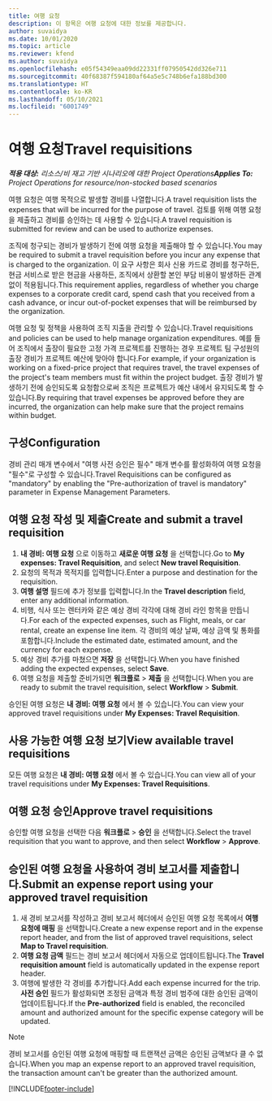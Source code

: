 ```yaml
---
title: 여행 요청
description: 이 항목은 여행 요청에 대한 정보를 제공합니다.
author: suvaidya
ms.date: 10/01/2020
ms.topic: article
ms.reviewer: kfend
ms.author: suvaidya
ms.openlocfilehash: e05f54349eaa09dd22331ff07950542dd326e711
ms.sourcegitcommit: 40f68387f594180af64a5e5c748b6efa188bd300
ms.translationtype: HT
ms.contentlocale: ko-KR
ms.lasthandoff: 05/10/2021
ms.locfileid: "6001749"
---
```

# <a name="travel-requisitions"></a><span data-ttu-id="959a9-103">여행 요청</span><span class="sxs-lookup"><span data-stu-id="959a9-103">Travel requisitions</span></span>

<span data-ttu-id="959a9-104">_**적용 대상:** 리소스/비 재고 기반 시나리오에 대한 Project Operations_</span><span class="sxs-lookup"><span data-stu-id="959a9-104">_**Applies To:** Project Operations for resource/non-stocked based scenarios_</span></span>

<span data-ttu-id="959a9-105">여행 요청은 여행 목적으로 발생할 경비를 나열합니다.</span><span class="sxs-lookup"><span data-stu-id="959a9-105">A travel requisition lists the expenses that will be incurred for the purpose of travel.</span></span> <span data-ttu-id="959a9-106">검토를 위해 여행 요청을 제출하고 경비를 승인하는 데 사용할 수 있습니다.</span><span class="sxs-lookup"><span data-stu-id="959a9-106">A travel requisition is submitted for review and can be used to authorize expenses.</span></span>

<span data-ttu-id="959a9-107">조직에 청구되는 경비가 발생하기 전에 여행 요청을 제출해야 할 수 있습니다.</span><span class="sxs-lookup"><span data-stu-id="959a9-107">You may be required to submit a travel requisition before you incur any expense that is charged to the organization.</span></span> <span data-ttu-id="959a9-108">이 요구 사항은 회사 신용 카드로 경비를 청구하든, 현금 서비스로 받은 현금을 사용하든, 조직에서 상환할 본인 부담 비용이 발생하든 관계없이 적용됩니다.</span><span class="sxs-lookup"><span data-stu-id="959a9-108">This requirement applies, regardless of whether you charge expenses to a corporate credit card, spend cash that you received from a cash advance, or incur out-of-pocket expenses that will be reimbursed by the organization.</span></span>

<span data-ttu-id="959a9-109">여행 요청 및 정책을 사용하여 조직 지출을 관리할 수 있습니다.</span><span class="sxs-lookup"><span data-stu-id="959a9-109">Travel requisitions and policies can be used to help manage organization expenditures.</span></span> <span data-ttu-id="959a9-110">예를 들어 조직에서 출장이 필요한 고정 가격 프로젝트를 진행하는 경우 프로젝트 팀 구성원의 출장 경비가 프로젝트 예산에 맞아야 합니다.</span><span class="sxs-lookup"><span data-stu-id="959a9-110">For example, if your organization is working on a fixed-price project that requires travel, the travel expenses of the project's team members must fit within the project budget.</span></span> <span data-ttu-id="959a9-111">출장 경비가 발생하기 전에 승인되도록 요청함으로써 조직은 프로젝트가 예산 내에서 유지되도록 할 수 있습니다.</span><span class="sxs-lookup"><span data-stu-id="959a9-111">By requiring that travel expenses be approved before they are incurred, the organization can help make sure that the project remains within budget.</span></span>

## <a name="configuration"></a><span data-ttu-id="959a9-112">구성</span><span class="sxs-lookup"><span data-stu-id="959a9-112">Configuration</span></span> 

<span data-ttu-id="959a9-113">경비 관리 매개 변수에서 "여행 사전 승인은 필수" 매개 변수를 활성화하여 여행 요청을 "필수"로 구성할 수 있습니다.</span><span class="sxs-lookup"><span data-stu-id="959a9-113">Travel Requisitions can be configured as "mandatory" by enabling the "Pre-authorization of travel is mandatory" parameter in Expense Management Parameters.</span></span> 

## <a name="create-and-submit-a-travel-requisition"></a><span data-ttu-id="959a9-114">여행 요청 작성 및 제출</span><span class="sxs-lookup"><span data-stu-id="959a9-114">Create and submit a travel requisition</span></span>

1. <span data-ttu-id="959a9-115">**내 경비: 여행 요청** 으로 이동하고 **새로운 여행 요청** 을 선택합니다.</span><span class="sxs-lookup"><span data-stu-id="959a9-115">Go to **My expenses: Travel Requisition**, and select **New travel Requisition**.</span></span>
2. <span data-ttu-id="959a9-116">요청의 목적과 목적지를 입력합니다.</span><span class="sxs-lookup"><span data-stu-id="959a9-116">Enter a purpose and destination for the requisition.</span></span>
3. <span data-ttu-id="959a9-117">**여행 설명** 필드에 추가 정보를 입력합니다.</span><span class="sxs-lookup"><span data-stu-id="959a9-117">In the  **Travel description** field, enter any additional information.</span></span> 
4. <span data-ttu-id="959a9-118">비행, 식사 또는 렌터카와 같은 예상 경비 각각에 대해 경비 라인 항목을 만듭니다.</span><span class="sxs-lookup"><span data-stu-id="959a9-118">For each of the expected expenses, such as Flight, meals, or car rental, create an expense line item.</span></span> <span data-ttu-id="959a9-119">각 경비의 예상 날짜, 예상 금액 및 통화를 포함합니다.</span><span class="sxs-lookup"><span data-stu-id="959a9-119">Include the estimated date, estimated amount, and the currency for each expense.</span></span> 
5. <span data-ttu-id="959a9-120">예상 경비 추가를 마쳤으면 **저장** 을 선택합니다.</span><span class="sxs-lookup"><span data-stu-id="959a9-120">When you have finished adding the expected expenses, select **Save**.</span></span>
6. <span data-ttu-id="959a9-121">여행 요청을 제출할 준비가되면 **워크플로** > **제출** 을 선택합니다.</span><span class="sxs-lookup"><span data-stu-id="959a9-121">When you are ready to submit the travel requisition, select **Workflow** > **Submit**.</span></span>

<span data-ttu-id="959a9-122">승인된 여행 요청은 **내 경비: 여행 요청** 에서 볼 수 있습니다.</span><span class="sxs-lookup"><span data-stu-id="959a9-122">You can view your approved travel requisitions under **My Expenses: Travel Requisition**.</span></span> 

## <a name="view-available-travel-requisitions"></a><span data-ttu-id="959a9-123">사용 가능한 여행 요청 보기</span><span class="sxs-lookup"><span data-stu-id="959a9-123">View available travel requisitions</span></span>

<span data-ttu-id="959a9-124">모든 여행 요청은 **내 경비: 여행 요청** 에서 볼 수 있습니다.</span><span class="sxs-lookup"><span data-stu-id="959a9-124">You can view all of your travel requisitions under **My Expenses: Travel Requisitions**.</span></span>

## <a name="approve-travel-requisitions"></a><span data-ttu-id="959a9-125">여행 요청 승인</span><span class="sxs-lookup"><span data-stu-id="959a9-125">Approve travel requisitions</span></span>

<span data-ttu-id="959a9-126">승인할 여행 요청을 선택한 다음 **워크플로** > **승인** 을 선택합니다.</span><span class="sxs-lookup"><span data-stu-id="959a9-126">Select the travel requisition that you want to approve, and then select **Workflow** > **Approve**.</span></span>  

## <a name="submit-an-expense-report-using-your-approved-travel-requisition"></a><span data-ttu-id="959a9-127">승인된 여행 요청을 사용하여 경비 보고서를 제출합니다.</span><span class="sxs-lookup"><span data-stu-id="959a9-127">Submit an expense report using your approved travel requisition</span></span>

1. <span data-ttu-id="959a9-128">새 경비 보고서를 작성하고 경비 보고서 헤더에서 승인된 여행 요청 목록에서 **여행 요청에 매핑** 을 선택합니다.</span><span class="sxs-lookup"><span data-stu-id="959a9-128">Create a new expense report and in the expense report header, and from the list of approved travel requisitions, select **Map to Travel requisition**.</span></span>
2. <span data-ttu-id="959a9-129">**여행 요청 금액** 필드는 경비 보고서 헤더에서 자동으로 업데이트됩니다.</span><span class="sxs-lookup"><span data-stu-id="959a9-129">The **Travel requisition amount** field is automatically updated in the expense report header.</span></span>
3. <span data-ttu-id="959a9-130">여행에 발생한 각 경비를 추가합니다.</span><span class="sxs-lookup"><span data-stu-id="959a9-130">Add each expense incurred for the trip.</span></span> <span data-ttu-id="959a9-131">**사전 승인** 필드가 활성화되면 조정된 금액과 특정 경비 범주에 대한 승인된 금액이 업데이트됩니다.</span><span class="sxs-lookup"><span data-stu-id="959a9-131">If the **Pre-authorized** field is enabled, the reconciled amount and authorized amount for the specific expense category will be updated.</span></span>

> [!NOTE]
> <span data-ttu-id="959a9-132">경비 보고서를 승인된 여행 요청에 매핑할 때 트랜잭션 금액은 승인된 금액보다 클 수 없습니다.</span><span class="sxs-lookup"><span data-stu-id="959a9-132">When you map an expense report to an approved travel requisition, the transaction amount can't be greater than the authorized amount.</span></span> 


[!INCLUDE[footer-include](../includes/footer-banner.md)]